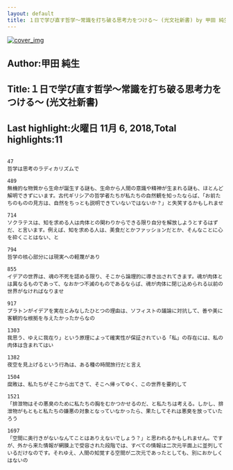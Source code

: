 ```yaml
---
layout: default
title: １日で学び直す哲学～常識を打ち破る思考力をつける～ (光文社新書) by 甲田 純生
---
```


[![cover_img](http://images-jp.amazon.com/images/P/B00F272GVW.09.MZZZZZZZ.jpg)](https://www.amazon.co.jp/dp/B00F272GVW)  
## Author:甲田 純生  
## Title:１日で学び直す哲学～常識を打ち破る思考力をつける～ (光文社新書)  
## Last highlight:火曜日 11月 6, 2018,Total highlights:11  
```
  
47  
哲学は思考のラディカリズムで  
  
489  
無機的な物質から生命が誕生する謎も、生命から人間の意識や精神が生まれる謎も、ほとんど解明できずにいます。古代ギリシアの哲学者たちが私たちの自然観を知ったならば、「お前たちのものの見方は、自然をちっとも説明できていないではないか？」と失笑するかもしれませ  
  
714  
ソクラテスは、知を求める人は肉体との関わりからできる限り自分を解放しようとするはずだ、と言います。例えば、知を求める人は、美食だとかファッションだとか、そんなことに心を砕くことはない、と  
  
794  
哲学の核心部分には現実への軽蔑があり  
  
855  
イデアの世界は、魂の不死を認める限り、そこから論理的に導き出されてきます。魂が肉体とは異なるものであって、なおかつ不滅のものであるならば、魂が肉体に閉じ込められる以前の世界がなければなりませ  
  
917  
プラトンがイデアを実在とみなしたひとつの理由は、ソフィストの議論に対抗して、善や美に客観的な根拠を与えたかったからなの  
  
1303  
我思う、ゆえに我在り」という原理によって確実性が保証されている「私」の存在には、私の肉体は含まれてはい  
  
1382  
夜空を見上げるという行為は、ある種の時間旅行だと言え  
  
1504  
腐敗は、私たちがそこから出てきて、そこへ帰ってゆく、この世界を要約して  
  
1521  
「排泄物はその悪臭のために私たちの胸をむかつかせるのだ、と私たちは考える。しかし、排泄物がもともと私たちの嫌悪の対象となっていなかったら、果たしてそれは悪臭を放っていたろう  
  
1697  
「空間に奥行きがないなんてことはありえないでしょう？」と思われるかもしれません。ですが、外から来た情報が網膜上で受容された段階では、すべての情報は二次元平面上に並列しているだけなのです。それゆえ、人間の知覚する空間が二次元であったとしても、別におかしくはないの  
```